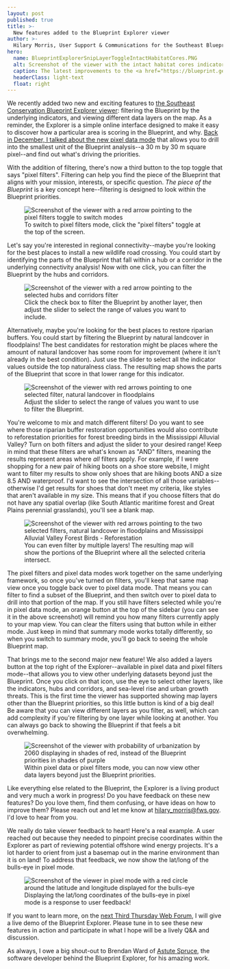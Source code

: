 ```yaml
---
layout: post
published: true
title: >-
  New features added to the Blueprint Explorer viewer
author: >-
  Hilary Morris, User Support & Communications for the Southeast Blueprint
hero:
  name: BlueprintExplorerSnipLayerToggleIntactHabitatCores.PNG
  alt: Screenshot of the viewer with the intact habitat cores indicator layer displaying in shades of red, instead of the Blueprint priorities in shades of purple.
  caption: The latest improvements to the <a href="https://blueprint.geoplatform.gov/southeast/">Blueprint Explorer</a> allow you to filter the Blueprint by the underlying indicators and view different layers on the map.
  headerClass: light-text
  float: right
---
```

We recently added two new and exciting features to [the Southeast Conservation Blueprint Explorer viewer](https://secassoutheast.org/2022/12/20/the-Southeast-Blueprint-Explorer-Now-with-more-to-explore.html): filtering the Blueprint by the underlying indicators, and viewing different data layers on the map. As a reminder, the Explorer is a simple online interface designed to make it easy to discover how a particular area is scoring in the Blueprint, and why. [Back in December, I talked about the new pixel data mode](https://secassoutheast.org/2022/11/15/Southeast-Blueprint-Explorer-updated-with-2022-data.html) that allows you to drill into the smallest unit of the Blueprint analysis--a 30 m by 30 m square pixel--and find out what's driving the priorities.<!--more-->

With the addition of filtering, there's now a third button to the top toggle that says "pixel filters". Filtering can help you find the piece of the Blueprint that aligns with your mission, interests, or specific question. _The piece of the Blueprint_ is a key concept here--filtering is designed to look within the Blueprint priorities.

<figure>
  <img src="{{site.baseurl}}/images/BlueprintExplorerSnipPixelFiltersToggle.PNG" alt="Screenshot of the viewer with a red arrow pointing to the pixel filters toggle to switch modes"/>
  <figcaption>To switch to pixel filters mode, click the "pixel filters" toggle at the top of the screen.</figcaption>
</figure>

Let's say you're interested in regional connectivity--maybe you're looking for the best places to install a new wildlife road crossing. You could start by identifying the parts of the Blueprint that fall within a hub or a corridor in the underlying connectivity analysis! Now with one click, you can filter the Blueprint by the hubs and corridors.

<figure>
  <img src="{{site.baseurl}}/images/BlueprintExplorerSnipPixelFilterHubsCorridors.PNG" alt="Screenshot of the viewer with a red arrow pointing to the selected hubs and corridors filter"/>
  <figcaption>Click the check box to filter the Blueprint by another layer, then adjust the slider to select the range of values you want to include.</figcaption>
</figure>

Alternatively, maybe you're looking for the best places to restore riparian buffers. You could start by filtering the Blueprint by natural landcover in floodplains! The best candidates for restoration might be places where the amount of natural landcover has some room for improvement (where it isn't already in the best condition). Just use the slider to select all the indicator values outside the top naturalness class. The resulting map shows the parts of the Blueprint that score in that lower range for this indicator.

<figure>
  <img src="{{site.baseurl}}/images/BlueprintExplorerSnipPixelFilterRiparian.PNG" alt="Screenshot of the viewer with red arrows pointing to one selected filter, natural landcover in floodplains"/>
  <figcaption>Adjust the slider to select the range of values you want to use to filter the Blueprint.</figcaption>
</figure>

You're welcome to mix and match different filters! Do you want to see where those riparian buffer restoration opportunities would also contribute to reforestation priorities for forest breeding birds in the Mississippi Alluvial Valley? Turn on both filters and adjust the slider to your desired range! Keep in mind that these filters are what's known as "AND" filters, meaning the results represent areas where _all_ filters apply. For example, if I were shopping for a new pair of hiking boots on a shoe store website, I might want to filter my results to show only shoes that are hiking boots AND a size 8.5 AND waterproof. I'd want to see the intersection of all those variables--otherwise I'd get results for shoes that don't meet my criteria, like styles that aren't available in my size. This means that if you choose filters that do not have any spatial overlap (like South Atlantic maritime forest and Great Plains perennial grasslands), you'll see a blank map.

<figure>
  <img src="{{site.baseurl}}/images/BlueprintExplorerSnipPixelFilterRiparianAndMAV.PNG" alt="Screenshot of the viewer with red arrows pointing to the two selected filters, natural landcover in floodplains and Mississippi Alluvial Valley Forest Birds - Reforestation"/>
  <figcaption>You can even filter by multiple layers! The resulting map will show the portions of the Blueprint where all the selected criteria intersect.</figcaption>
</figure>

The pixel filters and pixel data modes work together on the same underlying framework, so once you've turned on filters, you'll keep that same map view once you toggle back over to pixel data mode. That means you can filter to find a subset of the Blueprint, and then switch over to pixel data to drill into that portion of the map. If you still have filters selected while you're in pixel data mode, an orange button at the top of the sidebar (you can see it in the above screenshot) will remind you how many filters currently apply to your map view. You can clear the filters using that button while in either mode. Just keep in mind that summary mode works totally differently, so when you switch to summary mode, you'll go back to seeing the whole Blueprint map.

That brings me to the second major new feature! We also added a layers button at the top right of the Explorer--available in pixel data and pixel filters mode--that allows you to view other underlying datasets beyond just the Blueprint. Once you click on that icon, use the eye to select other layers, like the indicators, hubs and corridors, and sea-level rise and urban growth threats. This is the first time the viewer has supported showing map layers other than the Blueprint priorities, so this little button is kind of a big deal! Be aware that you can view different layers as you filter, as well, which can add complexity if you're filtering by one layer while looking at another. You can always go back to showing the Blueprint if that feels a bit overwhelming.

<figure>
  <img src="{{site.baseurl}}/images/BlueprintExplorerSnipLayerToggleUrban.PNG" alt="Screenshot of the viewer with probability of urbanization by 2060 displaying in shades of red, instead of the Blueprint priorities in shades of purple"/>
  <figcaption>Within pixel data or pixel filters mode, you can now view other data layers beyond just the Blueprint priorities.</figcaption>
</figure>

Like everything else related to the Blueprint, the Explorer is a living product and very much a work in progress! Do you have feedback on these new features? Do you love them, find them confusing, or have ideas on how to improve them? Please reach out and let me know at [hilary_morris@fws.gov](mailto:hilary_morris@fws.gov). I'd love to hear from you.

We really do take viewer feedback to heart! Here's a real example. A user reached out because they needed to pinpoint precise coordinates within the Explorer as part of reviewing potential offshore wind energy projects. It's a lot harder to orient from just a basemap out in the marine environment than it is on land! To address that feedback, we now show the lat/long of the bulls-eye in pixel mode.

<figure>
  <img src="{{site.baseurl}}/images/BlueprintExplorerSnipCoordinates.PNG" alt="Screenshot of the viewer in pixel mode with a red circle around the latitude and longitude displayed for the bulls-eye"/>
  <figcaption>Displaying the lat/long coordinates of the bulls-eye in pixel mode is a response to user feedback!</figcaption>
</figure>

If you want to learn more, on the [next Third Thursday Web Forum](https://calendar.google.com/calendar/event?eid=N3MzZDBuZnIwaXMxcnN0NXQ4Yjk1cms2bXAgc2VjYXNzb3V0aGVhc3RAbQ&ctz=America/New_York), I will give a live demo of the Blueprint Explorer. Please tune in to see these new features in action and participate in what I hope will be a lively Q&A and discussion.

As always, I owe a big shout-out to Brendan Ward of [Astute Spruce](https://astutespruce.com/), the software developer behind the Blueprint Explorer, for his amazing work.

